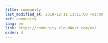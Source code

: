 ```yaml
---
title: community
last_modified_at: 2018-12-11 11:11:00 +01:00
ref: community
lang: en
link: https://community.cloud4est.com/en/
order: 4
---
```


